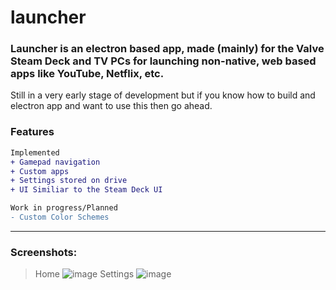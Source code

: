 # launcher
### Launcher is an electron based app, made (mainly) for the Valve Steam Deck and TV PCs for launching non-native, web based apps like YouTube, Netflix, etc.
Still in a very early stage of development but if you know how to build and electron app and want to use this then go ahead.

### Features
```diff
Implemented
+ Gamepad navigation
+ Custom apps
+ Settings stored on drive
+ UI Similiar to the Steam Deck UI

Work in progress/Planned
- Custom Color Schemes
```
---
### Screenshots:
> Home
![image](https://user-images.githubusercontent.com/62901799/216798010-a1696c0a-d324-408c-98f8-f56a3cb75f1b.png)
> Settings
![image](https://user-images.githubusercontent.com/62901799/216798047-86c09e38-102f-474c-8084-c96ce260fbfd.png)
